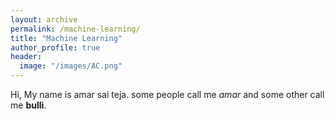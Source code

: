 ```yaml
---
layout: archive
permalink: /machine-learning/
title: "Machine Learning"
author_profile: true
header:
  image: "/images/AC.png"
---
```

Hi, My name is amar sai teja. some people call me *amar* and some other call me **bulli**.
